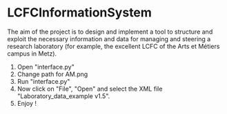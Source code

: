 # LCFCInformationSystem
The aim of the project is to design and implement a tool to structure and exploit the necessary information and data
for managing and steering a research laboratory (for example, the excellent LCFC of the Arts et Métiers campus in Metz). 

1) Open "interface.py"
2) Change path for AM.png
3) Run "interface.py"
4) Now click on "File", "Open" and select the XML file "Laboratory_data_example v1.5".
5) Enjoy !

